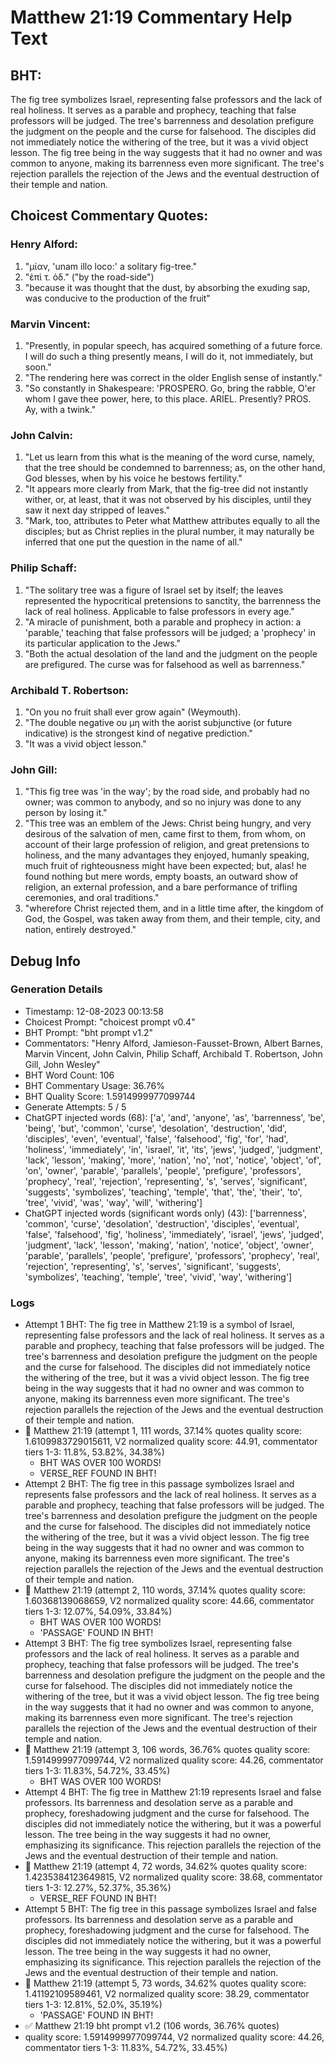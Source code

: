 # Matthew 21:19 Commentary Help Text

## BHT:
The fig tree symbolizes Israel, representing false professors and the lack of real holiness. It serves as a parable and prophecy, teaching that false professors will be judged. The tree's barrenness and desolation prefigure the judgment on the people and the curse for falsehood. The disciples did not immediately notice the withering of the tree, but it was a vivid object lesson. The fig tree being in the way suggests that it had no owner and was common to anyone, making its barrenness even more significant. The tree's rejection parallels the rejection of the Jews and the eventual destruction of their temple and nation.

## Choicest Commentary Quotes:
### Henry Alford:
1. "μίαν, 'unam illo loco:' a solitary fig-tree."
2. "ἐπὶ τ. ὁδ." ("by the road-side")
3. "because it was thought that the dust, by absorbing the exuding sap, was conducive to the production of the fruit"

### Marvin Vincent:
1. "Presently, in popular speech, has acquired something of a future force. I will do such a thing presently means, I will do it, not immediately, but soon."
2. "The rendering here was correct in the older English sense of instantly."
3. "So constantly in Shakespeare: 'PROSPERO. Go, bring the rabble, O'er whom I gave thee power, here, to this place. ARIEL. Presently? PROS. Ay, with a twink."

### John Calvin:
1. "Let us learn from this what is the meaning of the word curse, namely, that the tree should be condemned to barrenness; as, on the other hand, God blesses, when by his voice he bestows fertility."
2. "It appears more clearly from Mark, that the fig-tree did not instantly wither, or, at least, that it was not observed by his disciples, until they saw it next day stripped of leaves."
3. "Mark, too, attributes to Peter what Matthew attributes equally to all the disciples; but as Christ replies in the plural number, it may naturally be inferred that one put the question in the name of all."

### Philip Schaff:
1. "The solitary tree was a figure of Israel set by itself; the leaves represented the hypocritical pretensions to sanctity, the barrenness the lack of real holiness. Applicable to false professors in every age."
2. "A miracle of punishment, both a parable and prophecy in action: a 'parable,' teaching that false professors will be judged; a 'prophecy' in its particular application to the Jews."
3. "Both the actual desolation of the land and the judgment on the people are prefigured. The curse was for falsehood as well as barrenness."

### Archibald T. Robertson:
1. "On you no fruit shall ever grow again" (Weymouth).
2. "The double negative ου μη with the aorist subjunctive (or future indicative) is the strongest kind of negative prediction."
3. "It was a vivid object lesson."

### John Gill:
1. "This fig tree was 'in the way'; by the road side, and probably had no owner; was common to anybody, and so no injury was done to any person by losing it."
2. "This tree was an emblem of the Jews: Christ being hungry, and very desirous of the salvation of men, came first to them, from whom, on account of their large profession of religion, and great pretensions to holiness, and the many advantages they enjoyed, humanly speaking, much fruit of righteousness might have been expected; but, alas! he found nothing but mere words, empty boasts, an outward show of religion, an external profession, and a bare performance of trifling ceremonies, and oral traditions."
3. "wherefore Christ rejected them, and in a little time after, the kingdom of God, the Gospel, was taken away from them, and their temple, city, and nation, entirely destroyed."


## Debug Info
### Generation Details
- Timestamp: 12-08-2023 00:13:58
- Choicest Prompt: "choicest prompt v0.4"
- BHT Prompt: "bht prompt v1.2"
- Commentators: "Henry Alford, Jamieson-Fausset-Brown, Albert Barnes, Marvin Vincent, John Calvin, Philip Schaff, Archibald T. Robertson, John Gill, John Wesley"
- BHT Word Count: 106
- BHT Commentary Usage: 36.76%
- BHT Quality Score: 1.5914999977099744
- Generate Attempts: 5 / 5
- ChatGPT injected words (68):
	['a', 'and', 'anyone', 'as', 'barrenness', 'be', 'being', 'but', 'common', 'curse', 'desolation', 'destruction', 'did', 'disciples', 'even', 'eventual', 'false', 'falsehood', 'fig', 'for', 'had', 'holiness', 'immediately', 'in', 'israel', 'it', 'its', 'jews', 'judged', 'judgment', 'lack', 'lesson', 'making', 'more', 'nation', 'no', 'not', 'notice', 'object', 'of', 'on', 'owner', 'parable', 'parallels', 'people', 'prefigure', 'professors', 'prophecy', 'real', 'rejection', 'representing', 's', 'serves', 'significant', 'suggests', 'symbolizes', 'teaching', 'temple', 'that', 'the', 'their', 'to', 'tree', 'vivid', 'was', 'way', 'will', 'withering']
- ChatGPT injected words (significant words only) (43):
	['barrenness', 'common', 'curse', 'desolation', 'destruction', 'disciples', 'eventual', 'false', 'falsehood', 'fig', 'holiness', 'immediately', 'israel', 'jews', 'judged', 'judgment', 'lack', 'lesson', 'making', 'nation', 'notice', 'object', 'owner', 'parable', 'parallels', 'people', 'prefigure', 'professors', 'prophecy', 'real', 'rejection', 'representing', 's', 'serves', 'significant', 'suggests', 'symbolizes', 'teaching', 'temple', 'tree', 'vivid', 'way', 'withering']

### Logs
- Attempt 1 BHT: The fig tree in Matthew 21:19 is a symbol of Israel, representing false professors and the lack of real holiness. It serves as a parable and prophecy, teaching that false professors will be judged. The tree's barrenness and desolation prefigure the judgment on the people and the curse for falsehood. The disciples did not immediately notice the withering of the tree, but it was a vivid object lesson. The fig tree being in the way suggests that it had no owner and was common to anyone, making its barrenness even more significant. The tree's rejection parallels the rejection of the Jews and the eventual destruction of their temple and nation.
- 🔄 Matthew 21:19 (attempt 1, 111 words, 37.14% quotes quality score: 1.6109983729015611, V2 normalized quality score: 44.91, commentator tiers 1-3: 11.8%, 53.82%, 34.38%) 
	- BHT WAS OVER 100 WORDS! 
	- VERSE_REF FOUND IN BHT!
- Attempt 2 BHT: The fig tree in this passage symbolizes Israel and represents false professors and the lack of real holiness. It serves as a parable and prophecy, teaching that false professors will be judged. The tree's barrenness and desolation prefigure the judgment on the people and the curse for falsehood. The disciples did not immediately notice the withering of the tree, but it was a vivid object lesson. The fig tree being in the way suggests that it had no owner and was common to anyone, making its barrenness even more significant. The tree's rejection parallels the rejection of the Jews and the eventual destruction of their temple and nation.
- 🔄 Matthew 21:19 (attempt 2, 110 words, 37.14% quotes quality score: 1.60368139068659, V2 normalized quality score: 44.66, commentator tiers 1-3: 12.07%, 54.09%, 33.84%) 
	- BHT WAS OVER 100 WORDS! 
	- 'PASSAGE' FOUND IN BHT!
- Attempt 3 BHT: The fig tree symbolizes Israel, representing false professors and the lack of real holiness. It serves as a parable and prophecy, teaching that false professors will be judged. The tree's barrenness and desolation prefigure the judgment on the people and the curse for falsehood. The disciples did not immediately notice the withering of the tree, but it was a vivid object lesson. The fig tree being in the way suggests that it had no owner and was common to anyone, making its barrenness even more significant. The tree's rejection parallels the rejection of the Jews and the eventual destruction of their temple and nation.
- 🔄 Matthew 21:19 (attempt 3, 106 words, 36.76% quotes quality score: 1.5914999977099744, V2 normalized quality score: 44.26, commentator tiers 1-3: 11.83%, 54.72%, 33.45%) 
	- BHT WAS OVER 100 WORDS!
- Attempt 4 BHT: The fig tree in Matthew 21:19 represents Israel and false professors. Its barrenness and desolation serve as a parable and prophecy, foreshadowing judgment and the curse for falsehood. The disciples did not immediately notice the withering, but it was a powerful lesson. The tree being in the way suggests it had no owner, emphasizing its significance. This rejection parallels the rejection of the Jews and the eventual destruction of their temple and nation.
- 🔄 Matthew 21:19 (attempt 4, 72 words, 34.62% quotes quality score: 1.4235384123649815, V2 normalized quality score: 38.68, commentator tiers 1-3: 12.27%, 52.37%, 35.36%) 
	- VERSE_REF FOUND IN BHT!
- Attempt 5 BHT: The fig tree in this passage symbolizes Israel and false professors. Its barrenness and desolation serve as a parable and prophecy, foreshadowing judgment and the curse for falsehood. The disciples did not immediately notice the withering, but it was a powerful lesson. The tree being in the way suggests it had no owner, emphasizing its significance. This rejection parallels the rejection of the Jews and the eventual destruction of their temple and nation.
- 🔄 Matthew 21:19 (attempt 5, 73 words, 34.62% quotes quality score: 1.41192109589461, V2 normalized quality score: 38.29, commentator tiers 1-3: 12.81%, 52.0%, 35.19%) 
	- 'PASSAGE' FOUND IN BHT!
- ✅ Matthew 21:19 bht prompt v1.2 (106 words, 36.76% quotes)
- quality score: 1.5914999977099744, V2 normalized quality score: 44.26, commentator tiers 1-3: 11.83%, 54.72%, 33.45%)